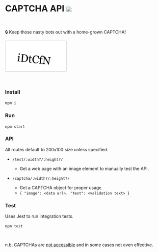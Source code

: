 # CAPTCHA API ![](https://github.com/healeycodes/captcha-api/workflows/Node%20CI/badge.svg)

<br>

🔒 Keep those nasty bots out with a home-grown CAPTCHA!

![](https://github.com/healeycodes/captcha-api/blob/master/preview.jpg)

<br>

### Install

`npm i`

### Run

`npm start`

### API

All routes default to 200x100 size unless specified.

- `/test/:width?/:height?/`
    - Get a web page with an image element to manually test the API.

- `/captcha/:width?/:height?/`
    - Get a CAPTCHA object for proper usage.
    - `{ "image": <data url>, "text": <validation text> }`

### Test

Uses Jest to run integration tests.

`npm test`

<br>

n.b. CAPTCHAs are [not accessible](https://www.w3.org/TR/turingtest/) and in some cases not even effective.
